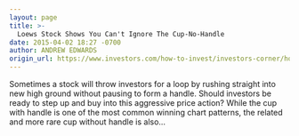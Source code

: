 ```yaml
---
layout: page
title: >-
  Loews Stock Shows You Can't Ignore The Cup-No-Handle
date: 2015-04-02 18:27 -0700
author: ANDREW EDWARDS
origin_url: https://www.investors.com/how-to-invest/investors-corner/how-to-buy-cup-bases/
---
```


Sometimes a stock will throw investors for a loop by rushing straight into new high ground without pausing to form a handle. Should investors be ready to step up and buy into this aggressive price action? While the cup with handle is one of the most common winning chart patterns, the related and more rare cup without handle is also…
